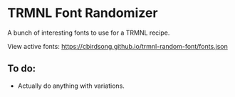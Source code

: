 # TRMNL Font Randomizer

A bunch of interesting fonts to use for a TRMNL recipe.

View active fonts: https://cbirdsong.github.io/trmnl-random-font/fonts.json

## To do:

- Actually do anything with variations.
